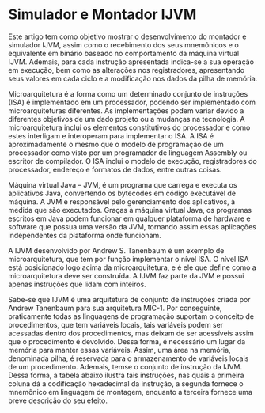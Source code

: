 # Simulador e Montador IJVM

Este artigo tem como objetivo mostrar o desenvolvimento do montador e simulador IJVM, assim como o recebimento dos seus mnemônicos e o equivalente em binário baseado no comportamento da máquina virtual IJVM. Ademais, para cada instrução apresentada indica-se a sua operação em execução, bem como as alterações nos registradores, apresentando seus
valores em cada ciclo e a modificação nos dados da pilha de memória.

Microarquitetura é a forma como um determinado conjunto de instruções (ISA) é implementado em um processador, podendo ser implementado com microarquiteturas diferentes. As implementações podem variar devido a diferentes objetivos de um dado projeto ou a mudanças na tecnologia. A microarquitetura inclui os elementos constitutivos do processador e como estes interligam e interoperam para implementar o ISA. A ISA é aproximadamente o mesmo que o modelo de programação de um processador como visto por um programador de linguagem Assembly ou escritor de compilador. O ISA inclui o modelo de execução, registradores do processador, endereço e formatos de dados, entre outras coisas.

Máquina virtual Java – JVM, é um programa que carrega e executa os aplicativos Java, convertendo os bytecodes em código executável de máquina. A JVM é responsável pelo gerenciamento dos aplicativos, à medida que são executados. Graças à máquina virtual Java, os programas escritos em Java podem funcionar em qualquer plataforma de hardware e software que possua uma versão da JVM, tornando assim essas aplicações independentes da plataforma onde funcionam.

A IJVM desenvolvido por Andrew S. Tanenbaum é um exemplo de microarquitetura, que tem por função implementar o nível ISA. O nível ISA está posicionado logo acima da microarquitetura, e é ele que define como a microarquitetura deve ser construída. A IJVM faz parte da JVM e possui apenas instruções que lidam com inteiros. 

Sabe-se que IJVM é uma arquitetura de conjunto de instruções criada por Andrew Tanenbaum para sua arquitetura MIC-1. Por conseguinte, praticamente todas as linguagens de programação suportam o conceito de procedimentos, que tem variáveis locais, tais variáveis podem ser acessadas dentro dos procedimentos, mas deixam de ser acessíveis assim que o procedimento é devolvido. Dessa forma, é necessário um lugar da memória para manter essas variáveis. Assim, uma área na memória, denominada pilha, é reservada para o armazenamento de variáveis locais de um procedimento. Ademais, temse o conjunto de instrução da IJVM. Dessa forma, a tabela abaixo ilustra tais instruções, nas quais a primeira coluna dá a codificação hexadecimal da instrução, a segunda fornece o mnemônico em linguagem de montagem, enquanto a terceira fornece uma breve descrição do seu efeito.

### 
